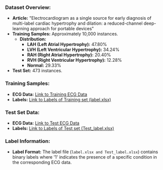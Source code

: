 ### Dataset Overview:
- **Article:** "Electrocardiogram as a single source for early diagnosis of multi-label cardiac hypertrophy and dilation: a reduced-channel deep-learning approach for portable devices"
- **Training Samples:** Approximately 10,000 instances.
  - **Distribution:**
    - **LAH (Left Atrial Hypertrophy):** 47.80%
    - **LVH (Left Ventricular Hypertrophy):** 34.24%
    - **RAH (Right Atrial Hypertrophy):** 20.40%
    - **RVH (Right Ventricular Hypertrophy):** 12.28%
    - **Normal:** 29.33%
- **Test Set:** 473 instances.

### Training Samples:
- **ECG Data:** [Link to Training ECG Data]()
- **Labels:** [Link to Labels of Training set (label.xlsx)](http://gofile.me/6RNPm/ipVWwxFTX)


### Test Set Data:
- **ECG Data:** [Link to Test ECG Data](http://gofile.me/6RNPm/WNjIdJJ2Z)
- **Labels:** [Link to Labels of Test set (Test_label.xlsx)](http://gofile.me/6RNPm/jWxUtTS3a)

### Label Information:
- **Label Format:** The label file (`label.xlsx and Test_label.xlsx`) contains binary labels where '1' indicates the presence of a specific condition in the corresponding ECG data.

